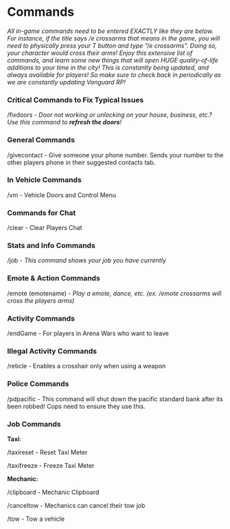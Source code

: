 # Commands

_All in-game commands need to be entered EXACTLY like they are below. For instance, if the title says /e crossarms that means in the game, you will need to physically press your T button and type “/e crossarms”. Doing so, your character would cross their arms! Enjoy this extensive list of commands, and learn some new things that will open HUGE quality-of-life additions to your time in the city! This is constantly being updated, and always available for players! So make sure to check back in periodically as we are constantly updating Vanguard RP!_

### Critical Commands to Fix Typical Issues

/fixdoors - _Door not working or unlocking on your house, business, etc.? Use this command to **refresh the doors**!_

### General Commands

/givecontact - Give someone your phone number. Sends your number to the other players phone in their suggested contacts tab.

### In Vehicle Commands

/vm - Vehicle Doors and Control Menu

### Commands for Chat

/clear - Clear Players Chat

### Stats and Info Commands

/job - _This command shows your job you have currently_

### Emote & Action Commands

/emote (emotename) - _Play a emote, dance, etc. (ex. /emote crossarms will cross the players arms)_

### Activity Commands

/endGame - For players in Arena Wars who want to leave

### Illegal Activity Commands

/reticle - Enables a crosshair only when using a weapon

### Police Commands

/pdpacific - This command will shut down the pacific standard bank after its been robbed! Cops need to ensure they use this.

### Job Commands

**Taxi**:

/taxireset - Reset Taxi Meter

/taxifreeze - Freeze Taxi Meter

**Mechanic:**

/clipboard - Mechanic Clipboard

/canceltow - Mechanics can cancel their tow job

/tow - Tow a vehicle
